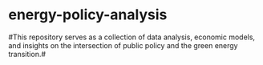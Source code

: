# energy-policy-analysis
#This repository serves as a collection of data analysis, economic models, and insights on the intersection of public policy and the green energy transition.#
